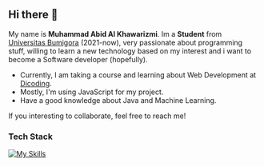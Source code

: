 ## Hi there 👋

My name is **Muhammad Abid Al Khawarizmi**. Im a **Student** from [Universitas Bumigora](https://universitasbumigora.ac.id) (2021-now), very passionate about programming stuff, willing to learn a new technology based on my interest and i want to become a Software developer (hopefully).

- Currently, I am taking a course and learning about Web Development at [Dicoding](https://www.dicoding.com). 
- Mostly, I'm using JavaScript for my project.
- Have a good knowledge about Java and Machine Learning.

If you interesting to collaborate, feel free to reach me!

### Tech Stack
[![My Skills](https://skillicons.dev/icons?i=js,react,bootstrap,sass,express,java,postgres,supabase&perline=4)](https://skillicons.dev)

    
  


